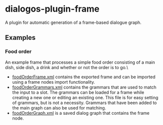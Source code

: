 # dialogos-plugin-frame

A plugin for automatic generation of a frame-based dialogue graph.

## Examples

### Food order
An example frame that processes a simple food order consisting of a main dish, side dish,
a drink and whether or not the order is to go.\
- [foodOrderFrame.xml](examples/foodOrder/foodOrderFrame.xml) contains the exported frame and can be imported using a frame nodes import
functionality.
- [foodOrderGrammars.xml](examples/foodOrder/foodOrderGrammars.xml) contains the grammars that are used to match the input to a slot.
The grammars can be loaded for a frame while creating a new one or editing an existing one.
This file is for easy setting of grammars, but is not a necessity. Grammars that have been added
to the main graph can also be used for matching.
- [foodOrderGraph.xml](examples/foodOrder/foodOrderGraph.xml) is a saved dialog graph that contains the frame node.
